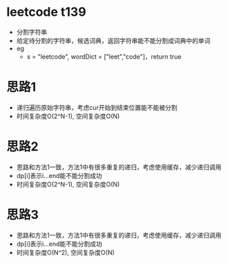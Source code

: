 # leetcode t139
- 分割字符串
- 给定待分割的字符串，候选词典，返回字符串能不能分割成词典中的单词
- eg
    - s = "leetcode", wordDict = ["leet","code"]，return true

# 思路1
- 递归遍历原始字符串，考虑cur开始到结束位置能不能被分割
- 时间复杂度O(2^N-1), 空间复杂度O(N)

# 思路2
- 思路和方法1一致，方法1中有很多重复的递归，考虑使用缓存，减少递归调用
- dp[i]表示i...end能不能分割成功
- 时间复杂度O(2^N-1), 空间复杂度O(N)

# 思路3
- 思路和方法1一致，方法1中有很多重复的递归，考虑使用缓存，减少递归调用
- dp[i]表示i...end能不能分割成功
- 时间复杂度O(N^2), 空间复杂度O(N)